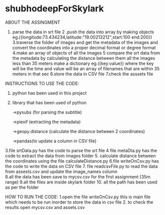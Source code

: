 # shubhodeepForSkylark



ABOUT THE ASSINGMENT

1. parse the data in srt file
2 .push the data into array by making objects  eg.({longitude:73.434234,latitude:"19.00213212",start:100 end:200})
3.traverse the folder of images and get the metadata of the images and    convert the  coordinates into a proper decimal format  or degree format
4.make an array of objects of all the images 
5 compare the srt data from the metadata by calculating the distance  between them  all the images less than 35 meters make a dictionary
 eg.({key:value}) where the key will be the time and value will be an array of filenames that are within 35 meters in that sec
6.store the data in CSV file
7.check the asssets file  


INSTRUCTIONS TO USE THE CODE:

1. python has been used in this project
2. library that has been used of python 
	
	->pysubs (for parsing the subtitle)
	
	->piexif (extracting the metadata)
	
	->geopy.distance   (calculate the distance between 2 coordinates)
	
	->pandas(to update a column in CSV file)

3.file   srtData.py has  the code to parse the srt file
4 file metaDta.py has the code  to extract the data from images folder
5. calculate distance between the coordinates using the file calculateDistance.py
6.file writeOnCsv.py  has the code to write the data on CSV file
7. file   readcsvFile.py to read the data from assests.csv and update the image_names column      
8.all the data has been save to mycsv.csv for the first assignment (35m range)
9.all the files are inside skylark folder
10. all the path has been used as per the folder


HOW TO RUN THE CODE:
1.open the  file writeOnCsv.py  this is main file which needs to be run inorder  to  store the data in csv file 
2. to check the results open mycsv.csv and assets.csv  


